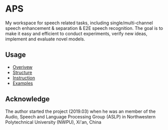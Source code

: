 # APS

My workspace for speech related tasks, including single/multi-channel speech enhancement & separation & E2E speech recognition. The goal is to make it easy and efficient to conduct experiments, verify new ideas, implement and evaluate novel models.

## Usage

* [Overivew](doc/overview.md)
* [Structure](doc/code.md)
* [Instruction](doc/instruction.md)
* [Examples](egs)

## Acknowledge

The author started the project (2019.03) when he was an member of the Audio, Speech and Language Processing Group (ASLP) in Northwestern Polytechnical University (NWPU), Xi'an, China